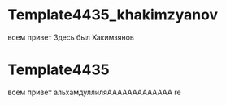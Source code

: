 # Template4435_khakimzyanov
всем привет
Здесь был Хакимзянов
# Template4435
всем привет
альхамдуллиляААААААААААААА
re

